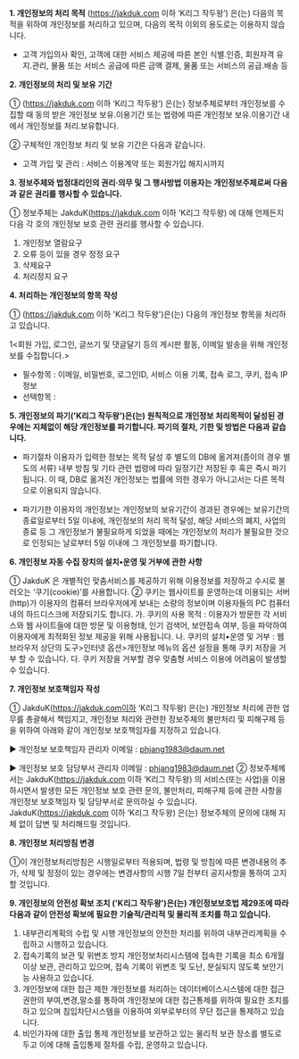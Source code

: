 <!-- TITLE: 개인정보처리방침 -->
<!-- SUBTITLE: A quick summary of 개인정보처리방침 -->

**1. 개인정보의 처리 목적** (https://jakduk.com 이하 ‘K리그 작두왕’) 은(는) 다음의 목적을 위하여 개인정보를 처리하고 있으며, 다음의 목적 이외의 용도로는 이용하지 않습니다.
- 고객 가입의사 확인, 고객에 대한 서비스 제공에 따른 본인 식별.인증, 회원자격 유지.관리, 물품 또는 서비스 공급에 따른 금액 결제, 물품 또는 서비스의 공급.배송 등


**2. 개인정보의 처리 및 보유 기간**

① (https://jakduk.com 이하 ‘K리그 작두왕’) 은(는) 정보주체로부터 개인정보를 수집할 때 동의 받은 개인정보 보유․이용기간 또는 법령에 따른 개인정보 보유․이용기간 내에서 개인정보를 처리․보유합니다.

② 구체적인 개인정보 처리 및 보유 기간은 다음과 같습니다.
- 고객 가입 및 관리 : 서비스 이용계약 또는 회원가입 해지시까지


**3. 정보주체와 법정대리인의 권리·의무 및 그 행사방법 이용자는 개인정보주체로써 다음과 같은 권리를 행사할 수 있습니다.**

① 정보주체는 JakduK(https://jakduk.com 이하 ‘K리그 작두왕) 에 대해 언제든지 다음 각 호의 개인정보 보호 관련 권리를 행사할 수 있습니다.
1. 개인정보 열람요구
2. 오류 등이 있을 경우 정정 요구
3. 삭제요구
4. 처리정지 요구



**4. 처리하는 개인정보의 항목 작성**

① (https://jakduk.com 이하 'K리그 작두왕')은(는) 다음의 개인정보 항목을 처리하고 있습니다.

1<회원 가입, 로그인, 글쓰기 및 댓글달기 등의 게시판 활동, 이메일 발송을 위해 개인정보를 수집합니다.>
- 필수항목 : 이메일, 비밀번호, 로그인ID, 서비스 이용 기록, 접속 로그, 쿠키, 접속 IP 정보
- 선택항목 :


**5. 개인정보의 파기('K리그 작두왕')은(는) 원칙적으로 개인정보 처리목적이 달성된 경우에는 지체없이 해당 개인정보를 파기합니다. 파기의 절차, 기한 및 방법은 다음과 같습니다.**

- 파기절차
이용자가 입력한 정보는 목적 달성 후 별도의 DB에 옮겨져(종이의 경우 별도의 서류) 내부 방침 및 기타 관련 법령에 따라 일정기간 저장된 후 혹은 즉시 파기됩니다. 이 때, DB로 옮겨진 개인정보는 법률에 의한 경우가 아니고서는 다른 목적으로 이용되지 않습니다.

- 파기기한
이용자의 개인정보는 개인정보의 보유기간이 경과된 경우에는 보유기간의 종료일로부터 5일 이내에, 개인정보의 처리 목적 달성, 해당 서비스의 폐지, 사업의 종료 등 그 개인정보가 불필요하게 되었을 때에는 개인정보의 처리가 불필요한 것으로 인정되는 날로부터 5일 이내에 그 개인정보를 파기합니다.



**6. 개인정보 자동 수집 장치의 설치•운영 및 거부에 관한 사항**

① JakduK 은 개별적인 맞춤서비스를 제공하기 위해 이용정보를 저장하고 수시로 불러오는 ‘쿠기(cookie)’를 사용합니다. 
② 쿠키는 웹사이트를 운영하는데 이용되는 서버(http)가 이용자의 컴퓨터 브라우저에게 보내는 소량의 정보이며 이용자들의 PC 컴퓨터내의 하드디스크에 저장되기도 합니다. 
가. 쿠키의 사용 목적 : 이용자가 방문한 각 서비스와 웹 사이트들에 대한 방문 및 이용형태, 인기 검색어, 보안접속 여부, 등을 파악하여 이용자에게 최적화된 정보 제공을 위해 사용됩니다. 
나. 쿠키의 설치•운영 및 거부 : 웹브라우저 상단의 도구>인터넷 옵션>개인정보 메뉴의 옵션 설정을 통해 쿠키 저장을 거부 할 수 있습니다. 
다. 쿠키 저장을 거부할 경우 맞춤형 서비스 이용에 어려움이 발생할 수 있습니다.


**7. 개인정보 보호책임자 작성**


① JakduK(https://jakduk.com이하 ‘K리그 작두왕) 은(는) 개인정보 처리에 관한 업무를 총괄해서 책임지고, 개인정보 처리와 관련한 정보주체의 불만처리 및 피해구제 등을 위하여 아래와 같이 개인정보 보호책임자를 지정하고 있습니다.

▶ 개인정보 보호책임자 
관리자 이메일 : phjang1983@daum.net 

▶ 개인정보 보호 담당부서
관리자 이메일 : phjang1983@daum.net 
② 정보주체께서는 JakduK(https://jakduk.com 이하 ‘K리그 작두왕) 의 서비스(또는 사업)을 이용하시면서 발생한 모든 개인정보 보호 관련 문의, 불만처리, 피해구제 등에 관한 사항을 개인정보 보호책임자 및 담당부서로 문의하실 수 있습니다. JakduK(https://jakduk.com 이하 ‘K리그 작두왕) 은(는) 정보주체의 문의에 대해 지체 없이 답변 및 처리해드릴 것입니다.



**8. 개인정보 처리방침 변경**

①이 개인정보처리방침은 시행일로부터 적용되며, 법령 및 방침에 따른 변경내용의 추가, 삭제 및 정정이 있는 경우에는 변경사항의 시행 7일 전부터 공지사항을 통하여 고지할 것입니다.



**9. 개인정보의 안전성 확보 조치 ('K리그 작두왕')은(는) 개인정보보호법 제29조에 따라 다음과 같이 안전성 확보에 필요한 기술적/관리적 및 물리적 조치를 하고 있습니다.**

1. 내부관리계획의 수립 및 시행
개인정보의 안전한 처리를 위하여 내부관리계획을 수립하고 시행하고 있습니다.
2. 접속기록의 보관 및 위변조 방지
개인정보처리시스템에 접속한 기록을 최소 6개월 이상 보관, 관리하고 있으며, 접속 기록이 위변조 및 도난, 분실되지 않도록 보안기능 사용하고 있습니다.
3. 개인정보에 대한 접근 제한
개인정보를 처리하는 데이터베이스시스템에 대한 접근권한의 부여,변경,말소를 통하여 개인정보에 대한 접근통제를 위하여 필요한 조치를 하고 있으며 침입차단시스템을 이용하여 외부로부터의 무단 접근을 통제하고 있습니다.
4. 비인가자에 대한 출입 통제
개인정보를 보관하고 있는 물리적 보관 장소를 별도로 두고 이에 대해 출입통제 절차를 수립, 운영하고 있습니다.
